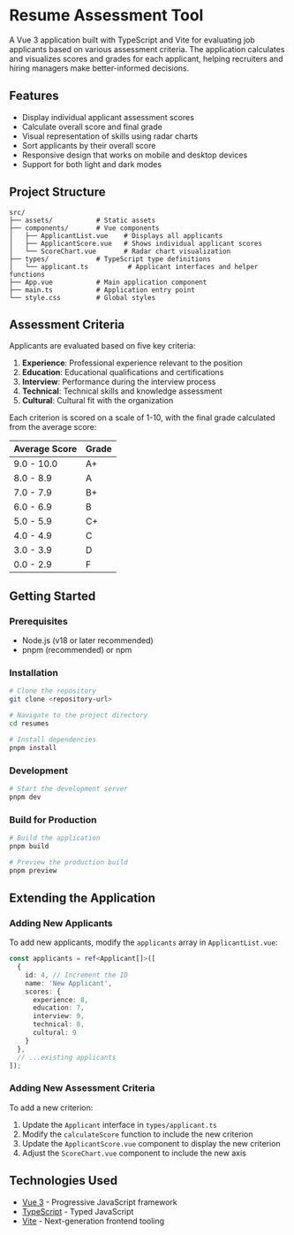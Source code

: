 # Resume Assessment Tool

A Vue 3 application built with TypeScript and Vite for evaluating job applicants based on various assessment criteria. The application calculates and visualizes scores and grades for each applicant, helping recruiters and hiring managers make better-informed decisions.

## Features

- Display individual applicant assessment scores
- Calculate overall score and final grade
- Visual representation of skills using radar charts
- Sort applicants by their overall score
- Responsive design that works on mobile and desktop devices
- Support for both light and dark modes

## Project Structure

```
src/
├── assets/           # Static assets
├── components/       # Vue components
│   ├── ApplicantList.vue    # Displays all applicants
│   ├── ApplicantScore.vue   # Shows individual applicant scores
│   └── ScoreChart.vue       # Radar chart visualization
├── types/            # TypeScript type definitions
│   └── applicant.ts          # Applicant interfaces and helper functions
├── App.vue           # Main application component
├── main.ts           # Application entry point
└── style.css         # Global styles
```

## Assessment Criteria

Applicants are evaluated based on five key criteria:

1. **Experience**: Professional experience relevant to the position
2. **Education**: Educational qualifications and certifications
3. **Interview**: Performance during the interview process
4. **Technical**: Technical skills and knowledge assessment
5. **Cultural**: Cultural fit with the organization

Each criterion is scored on a scale of 1-10, with the final grade calculated from the average score:

| Average Score | Grade |
|---------------|-------|
| 9.0 - 10.0    | A+    |
| 8.0 - 8.9     | A     |
| 7.0 - 7.9     | B+    |
| 6.0 - 6.9     | B     |
| 5.0 - 5.9     | C+    |
| 4.0 - 4.9     | C     |
| 3.0 - 3.9     | D     |
| 0.0 - 2.9     | F     |

## Getting Started

### Prerequisites

- Node.js (v18 or later recommended)
- pnpm (recommended) or npm

### Installation

```bash
# Clone the repository
git clone <repository-url>

# Navigate to the project directory
cd resumes

# Install dependencies
pnpm install
```

### Development

```bash
# Start the development server
pnpm dev
```

### Build for Production

```bash
# Build the application
pnpm build

# Preview the production build
pnpm preview
```

## Extending the Application

### Adding New Applicants

To add new applicants, modify the `applicants` array in `ApplicantList.vue`:

```typescript
const applicants = ref<Applicant[]>([
  {
    id: 4, // Increment the ID
    name: 'New Applicant',
    scores: {
      experience: 8,
      education: 7,
      interview: 9,
      technical: 8,
      cultural: 9
    }
  },
  // ...existing applicants
]);
```

### Adding New Assessment Criteria

To add a new criterion:

1. Update the `Applicant` interface in `types/applicant.ts`
2. Modify the `calculateScore` function to include the new criterion
3. Update the `ApplicantScore.vue` component to display the new criterion
4. Adjust the `ScoreChart.vue` component to include the new axis

## Technologies Used

- [Vue 3](https://vuejs.org/) - Progressive JavaScript framework
- [TypeScript](https://www.typescriptlang.org/) - Typed JavaScript
- [Vite](https://vitejs.dev/) - Next-generation frontend tooling
